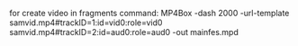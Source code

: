 for create video in fragments command:
MP4Box -dash 2000 -url-template samvid.mp4#trackID=1:id=vid0:role=vid0 samvid.mp4#trackID=2:id=aud0:role=aud0 -out mainfes.mpd
